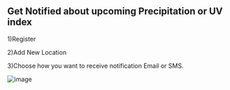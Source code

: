 ## Get Notified about upcoming Precipitation or UV index

1)Register

2)Add New Location

3)Choose how you want to receive notification Email or SMS.

![image](https://github.com/user-attachments/assets/36f42cc9-e19b-45cd-b17f-0e493b5d7230)
